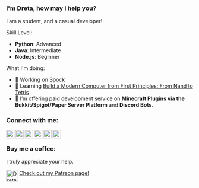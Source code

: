 [website]: https://dretacbe.github.io
[twitter]: https://twitter.com/Dretacbe
[reddit]: https://reddit.com/user/Dretacbe
[github]: https://github.com/Dretacbe
[gmail]: mailto:yangmain3@gmail.com
[patreon]: https://patreon.com/Dreta

### I'm Dreta, how may I help you?

I am a student, and a casual developer!

Skill Level:
- **Python**: Advanced
- **Java**: Intermediate
- **Node.js**: Beginner

What I'm doing:
- 🔭 Working on [Spock](https://github.com/Spock-App/spcok-app)
- 🌱 Learning [Build a Modern Computer from First Principles: From Nand to Tetris](https://www.coursera.org/learn/build-a-computer?)
- 👯 I’m offering paid development service on **Minecraft Plugins via the Bukkit/Spigot/Paper Server Platform** and **Discord Bots**.

### Connect with me:

[<img align="left" alt="Dreta | Website" width="22px" src="https://image.flaticon.com/icons/svg/3430/3430319.svg" />][website]
[<img align="left" alt="Dreta | Twitter" width="22px" src="https://image.flaticon.com/icons/svg/733/733579.svg" />][twitter]
[<img align="left" alt="Dreta | Reddit" width="22px" src="https://image.flaticon.com/icons/svg/2111/2111589.svg" />][reddit]
[<img align="left" alt="Dreta | Github" width="22px" src="https://image.flaticon.com/icons/svg/733/733553.svg" />][github]
[<img align="left" alt="Dreta | Email" width="22px" src="https://image.flaticon.com/icons/svg/732/732200.svg" />][gmail]
[<img align="left" alt="Dreta | Patreon" width="22px" src="https://image.flaticon.com/icons/svg/2111/2111548.svg" />][patreon]

<br />

### Buy me a coffee:

I truly appreciate your help.

[<img align="left" alt="Dreta | Patreon" width="32px" src="https://image.flaticon.com/icons/svg/2111/2111548.svg" /> Check out my Patreon page!][patreon]
